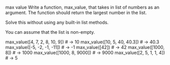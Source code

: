 max value
Write a function, max_value, that takes in list of numbers as an argument. The function should return the largest number in the list.

Solve this without using any built-in list methods.

You can assume that the list is non-empty.

max_value([4, 7, 2, 8, 10, 9]) # -> 10
max_value([10, 5, 40, 40.3]) # -> 40.3
max_value([-5, -2, -1, -11]) # -> -1
max_value([42]) # -> 42
max_value([1000, 8]) # -> 1000
max_value([1000, 8, 9000]) # -> 9000
max_value([2, 5, 1, 1, 4]) # -> 5